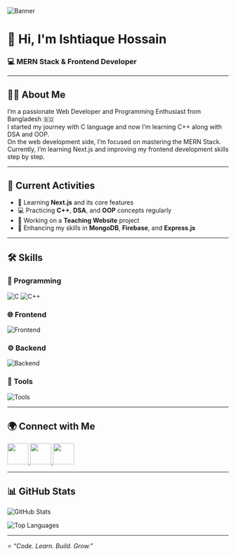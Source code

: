 ![Banner](https://i.ibb.co.com/hJ1zjLx5/github-Banner.png)

# 👋 Hi, I'm Ishtiaque Hossain
### 💻 MERN Stack & Frontend Developer

---

## 👨‍💼 About Me
I’m a passionate Web Developer and Programming Enthusiast from Bangladesh 🇧🇩  
I started my journey with C language and now I’m learning C++ along with DSA and OOP.  
On the web development side, I’m focused on mastering the MERN Stack.  
Currently, I’m learning Next.js and improving my frontend development skills step by step.  

---

## 🔭 Current Activities
- 🚀 Learning **Next.js** and its core features  
- 💻 Practicing **C++**, **DSA**, and **OOP** concepts regularly  
- 💼 Working on a **Teaching Website** project  
- 🧠 Enhancing my skills in **MongoDB**, **Firebase**, and **Express.js**  

---

## 🛠️ Skills

### 🧩 Programming  
![C](https://skillicons.dev/icons?i=c)
![C++](https://skillicons.dev/icons?i=cpp)

### 🌐 Frontend  
![Frontend](https://skillicons.dev/icons?i=html,css,tailwind,js,react)

### ⚙️ Backend  
![Backend](https://skillicons.dev/icons?i=nodejs,express,mongodb)

### 🧰 Tools  
![Tools](https://skillicons.dev/icons?i=vscode,git,github,postman,figma)

---

## 🌍 Connect with Me
<a href="https://github.com/ishtiaqueht" target="_blank">
  <img src="https://skillicons.dev/icons?i=github" width="48" height="48"/>
</a>
<a href="https://www.linkedin.com/in/ishtiaqueht/" target="_blank">
  <img src="https://skillicons.dev/icons?i=linkedin" width="48" height="48"/>
</a>
<a href="https://www.facebook.com/ishtiaque.hossaintanbin.1" target="_blank">
  <img src="https://cdn.jsdelivr.net/gh/devicons/devicon/icons/facebook/facebook-original.svg" width="48" height="48"/>
</a>

---

## 📊 GitHub Stats

<!-- 1. Number of contributions, followers, repos -->
![GitHub Stats](https://github-readme-stats.vercel.app/api?username=ishtiaqueht&show_icons=true&theme=tokyonight)

<!-- 2. Languages used -->
![Top Languages](https://github-readme-stats.vercel.app/api/top-langs/?username=ishtiaqueht&layout=compact&theme=tokyonight)


---

⭐️ _“Code. Learn. Build. Grow.”_
